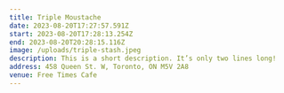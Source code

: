 ```yaml
---
title: Triple Moustache
date: 2023-08-20T17:27:57.591Z
start: 2023-08-20T17:28:13.254Z
end: 2023-08-20T20:28:15.116Z
image: /uploads/triple-stash.jpeg
description: This is a short description. It’s only two lines long!
address: 458 Queen St. W, Toronto, ON M5V 2A8
venue: Free Times Cafe
---
```

